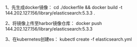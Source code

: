 1、先生成docker镜像：
cd ./dockerfile  && docker build -t 144.202.127.156/library/elasticsearch:5.3.3 .

2、将镜像上传至harbor镜像仓库：
docker push 144.202.127.156/library/elasticsearch:5.3.3

3、在kubernetes创建es：
kubectl create -f elasticsearch.yml